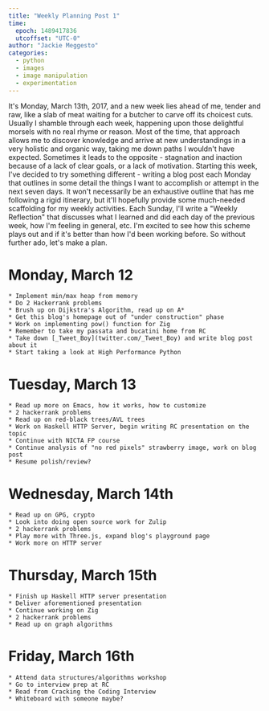 ```yaml
---
title: "Weekly Planning Post 1"
time:
  epoch: 1489417836
  utcoffset: "UTC-0"
author: "Jackie Meggesto"
categories:
  - python
  - images
  - image manipulation
  - experimentation
---
```


It's Monday, March 13th, 2017, and a new week lies ahead of me, tender and raw, like a slab of meat waiting for a butcher to carve off its choicest cuts. Usually I shamble through each week, happening upon those delightful  morsels with no real rhyme or reason. Most of the time, that approach allows me to discover knowledge and arrive at new understandings in a very holistic and organic way, taking me down paths I wouldn't have expected. Sometimes it leads to the opposite - stagnation and inaction because of a lack of clear goals, or a lack of motivation.  Starting this week, I've decided to try something different - writing a blog post each Monday that outlines in some detail the things I want to accomplish or attempt in the next seven days. It won't necessarily be an exhaustive outline that has me following a rigid itinerary, but it'll hopefully provide some much-needed scaffolding for my weekly activities. Each Sunday, I'll write a "Weekly Reflection" that discusses what I learned and did each day of the previous week, how I'm feeling in general, etc. I'm excited to see how this scheme plays out and if it's better than how I'd been working before. So without further ado, let's make a plan.

# Monday, March 12

    * Implement min/max heap from memory
    * Do 2 Hackerrank problems
    * Brush up on Dijkstra's Algorithm, read up on A* 
    * Get this blog's homepage out of "under construction" phase
    * Work on implementing pow() function for Zig 
    * Remember to take my passata and bucatini home from RC 
    * Take down [_Tweet_Boy](twitter.com/_Tweet_Boy) and write blog post about it
    * Start taking a look at High Performance Python
    
# Tuesday, March 13

    * Read up more on Emacs, how it works, how to customize
    * 2 hackerrank problems
    * Read up on red-black trees/AVL trees
    * Work on Haskell HTTP Server, begin writing RC presentation on the topic
    * Continue with NICTA FP course
    * Continue analysis of "no red pixels" strawberry image, work on blog post
    * Resume polish/review?
    
# Wednesday, March 14th

    * Read up on GPG, crypto
    * Look into doing open source work for Zulip
    * 2 hackerrank problems
    * Play more with Three.js, expand blog's playground page
    * Work more on HTTP server
    
# Thursday, March 15th

    * Finish up Haskell HTTP server presentation
    * Deliver aforementioned presentation
    * Continue working on Zig
    * 2 hackerrank problems
    * Read up on graph algorithms
    
# Friday, March 16th

    * Attend data structures/algorithms workshop
    * Go to interview prep at RC
    * Read from Cracking the Coding Interview
    * Whiteboard with someone maybe? 


